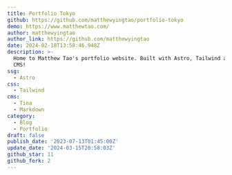 ```yaml
---
title: Portfolio Tokyo
github: https://github.com/matthewyingtao/portfolio-tokyo
demo: https://www.matthewtao.com/
author: matthewyingtao
author_link: https://github.com/matthewyingtao
date: 2024-02-18T13:58:46.948Z
description: >-
  Home to Matthew Tao's portfolio website. Built with Astro, Tailwind and Tina
  CMS!
ssg:
  - Astro
css:
  - Tailwind
cms:
  - Tina
  - Markdown
category:
  - Blog
  - Portfolio
draft: false
publish_date: '2023-07-13T01:45:00Z'
update_date: '2024-03-15T20:58:03Z'
github_star: 11
github_fork: 2
---
```

